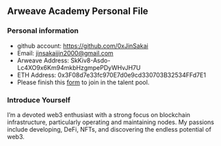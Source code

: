 ## Arweave Academy Personal File

### Personal information

- github account: https://github.com/0xJinSakai
- Email: jinsakaijin2000@gmail.com
- Arweave Address: SkKiv8-Asdo-Lc4XO9x6Km94mkbHzgmpePDyWHvJH7U
- ETH Address: 0x3F08d7e33fc970E7d0e9cd330703B32534FFd7E1
- Please finish this [form](https://docs.google.com/forms/d/e/1FAIpQLSfWA5fIIcBgmRppm3jNz5vmf9Mai_QMVil-2pO4r7YKn_Zhtw/viewform?usp=sf_link) to join in the talent pool.

### Introduce Yourself
 I’m a devoted web3 enthusiast with a strong focus on blockchain infrastructure, particularly operating and maintaining nodes. My passions include developing, DeFi, NFTs, and discovering the endless potential of web3.